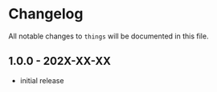 # Changelog

All notable changes to `things` will be documented in this file.

## 1.0.0 - 202X-XX-XX

- initial release
